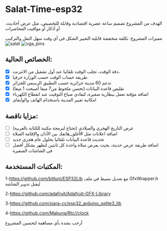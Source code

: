 # Salat-Time-esp32
.الهدف من المشروع تصميم ساعة عصرية اقتصادية وقابلة للتخصيص، مثل عرض أحاديث أو أذكار أو مواقيت المحاضرات

مميزات المشروع:
تكلفة منخفضة
قابلية التغيير الشكل في أي وقت
سهل النقل والتركيب
![salat](https://raw.githubusercontent.com/ens4dz/Salat-Time-esp32/master/salat_art.jpg)
![vga_pins](https://raw.githubusercontent.com/ens4dz/Salat-Time-esp32/master/vga_pins.jpg)

## الخصائص الحالية:
- [x] دقة الوقت، تجلب الوقت تلقائيا عند أول تشغيل من الانترنت، 
- [x] طريقة حساب الوقت حسب الوزارة حرفيا.
- [x] تدعم 60 مدينة جزائرية حسب التطبيق الرسمي للجزائر
- [x] تقليص قاعدة البيانات (تحسن ملحوظ من7 ميغا أصبحت 1 ميغا)
- [x] اضافة مؤقتة تعمل ببطارية صغيرة، لتفادي ضياع التوقيت عند انقطاع الكهرباء 
- [x] امكانية تغيير المدينة باستخدام الهاتف والوايفاي

## مزايا ناقصة:
- [ ] عرض التاريخ الهجري والميلادي (تحتاج لبرمجة مكتبة للكتابة بالعربية)
- [ ] اضافة اعلانات مثل #أغلق_هاتفك بين الأذان والإقامة الصلاة
- [ ] تحديث قاعدة البيانات تلقائيا بحلول عام هجري جديد
- [ ] اضافة طريقة عرض حديثة، بحيث يعرض صلاة واحدة كل ثانتين لتظهر بشكل أفضل في الشاشات الصغيرة

## المكتبات المستخدمة:

1-https://github.com/bitluni/ESP32Lib 
مع تعديل بسيط في ملف GfxWrapper.h 
ليقبل تدوير الشاشة 

2-https://github.com/adafruit/Adafruit-GFX-Library

3-https://github.com/siara-cc/esp32_arduino_sqlite3_lib

4-https://github.com/Makuna/Rtc//clock 

أرحب بشدة بأي مساهمة لتحسين المشروع
